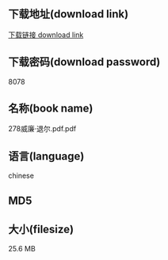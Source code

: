 ## 下载地址(download link)
[下载链接 download link](https://voluble-croquembouche-d321dc.netlify.app/?s=278%E5%A8%81%E5%BB%89%C2%B7%E9%80%80%E5%B0%94.pdf)

## 下载密码(download password)
8078

## 名称(book name)
278威廉·退尔.pdf.pdf

## 语言(language)
chinese

## MD5


## 大小(filesize)
25.6 MB
